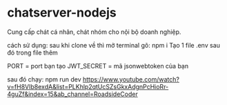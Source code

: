 # chatserver-nodejs

Cung cấp chát cá nhân, chát nhóm cho nội bộ doanh nghiệp.

cách sử dụng:
sau khi clone về thì mở terminal gõ: npm i
Tạo 1 file .env sau đó trong file thêm

PORT = port bạn tạo
JWT_SECRET = mã jsonwebtoken của bạn

sau đó chạy: npm run dev
https://www.youtube.com/watch?v=fH8VIb8exdA&list=PLKhlp2qtUcSZsGkxAdgnPcHioRr-4guZf&index=15&ab_channel=RoadsideCoder
